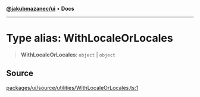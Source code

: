 [**@jakubmazanec/ui**](../README.md) • **Docs**

---

# Type alias: WithLocaleOrLocales

> **WithLocaleOrLocales**: `object` \| `object`

## Source

[packages/ui/source/utilities/WithLocaleOrLocales.ts:1](https://github.com/jakubmazanec/tools/blob/ff982fbbc1a4d22edeaae8b283ad7d8de4b15bd8/packages/ui/source/utilities/WithLocaleOrLocales.ts#L1)
